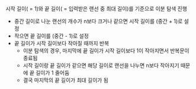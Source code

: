시작 길이( = 1)와 끝 길이( = 입력받은 랜선 중 최대 길이)를 기준으로 이분 탐색 진행

  - 중간 길이로 나눈 랜선의 개수가 n보다 크거나 같으면 시작 길이를 (중간 + 1)로 설정
  - 작으면 끝 길이를 (중간 - 1)로 설정
  - 끝 길이가 시작 길이보다 작아질 때까지 반복
    - 이분 탐색의 경우, 마지막에 끝 길이가 시작 길이보다 1이 작아지면서 반복문이 종료됨
    - 시작 길이랑 끝 길이가 같으면 해당 길이로 랜선을 나누면 n보다 작아지기 때문에 끝 길이가 1 줄어둠
    - 결국 마지막의 끝 길이가 최대 길이가 됨
